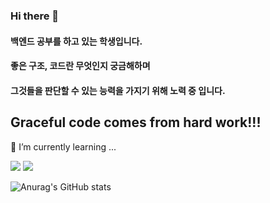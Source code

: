 ### Hi there 👋
#### 백엔드 공부를 하고 있는 학생입니다.
#### 좋은 구조, 코드란 무엇인지 궁금해하며
#### 그것들을 판단할 수 있는 능력을 가지기 위해 노력 중 입니다.
## Graceful code comes from hard work!!!
🌱 I’m currently learning ...

<a href="https://www.java.com/ko/" target="_blank"><img src="https://img.shields.io/badge/Java-007396?style=flat-square&logo=Java&logoColor=white"/></a>
<a href="https://spring.io/" target="_blank"><img src="https://img.shields.io/badge/Spring-6DB33F?style=flat-square&logo=Spring&logoColor=white"/></a>


![Anurag's GitHub stats](https://github-readme-stats.vercel.app/api?username=HiiWee&&show_icons=true&theme=highcontrast)
<!--
**HiiWee/HiiWee** is a ✨ _special_ ✨ repository because its `README.md` (this file) appears on your GitHub profile.

Here are some ideas to get you started:

- 🔭 I’m currently working on ...

- 👯 I’m looking to collaborate on ...
- 🤔 I’m looking for help with ...
- 💬 Ask me about ...
- 📫 How to reach me: ...
- 😄 Pronouns: ...
- ⚡ Fun fact: ...
-->
